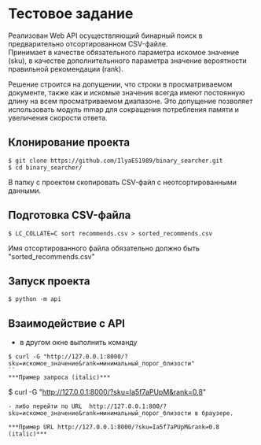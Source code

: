 # Тестовое задание 

 Реализован Web API осуществляющий бинарный поиск в предварительно отсортированном CSV-файле.  
 Принимает в качестве обязательного параметра искомое значение (sku), в качестве дополнительнного параметра значение вероятности правильной рекомендации (rank).  
 
 Решение строится на допущении, что строки в просматриваемом документе, также как и искомые значения всегда имеют постоянную длину на всем просматриваемом диапазоне.
 Это допущение позволяет использовать модуль mmap для сокращения потребления памяти и увеличения скорости ответа.

 ## Клонирование проекта
 ```
$ git clone https://github.com/IlyaES1989/binary_searcher.git
$ cd binary_searcher/
 ```
 В папку с проектом скопировать CSV-файл с неотсортированными данными.
 
 ## Подготовка CSV-файла
```
$ LC_COLLATE=C sort recommends.csv > sorted_recommends.csv
```
Имя отсортированного файла обязательно должно быть "sorted_recommends.csv"
## Запуск проекта
```
$ python -m api
```
## Взаимодействие с API
 - в другом окне выполнить команду
 ```
$ curl -G "http://127.0.0.1:8000/?sku=искомое_значение&rank=минимальный_порог_близости"
 ``
 ***Пример запроса (italic)***
 ```
$ curl -G "http://127.0.0.1:8000/?sku=Ia5f7aPUpM&rank=0.8"
 ```
 - либо перейти по URL  http://127.0.0.1:800/?sku=искомое_значение&rank=минимальный_порог_близости в браузере.

 ***Пример URL http://127.0.0.1:8000/?sku=Ia5f7aPUpM&rank=0.8 (italic)***